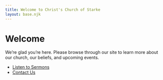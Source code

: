 ```yaml
---
title: Welcome to Christ's Church of Starke
layout: base.njk
---
```


# Welcome

We’re glad you’re here. Please browse through our site to learn more about our church, our beliefs, and upcoming events.

- [Listen to Sermons](/audio/)
- [Contact Us](/contact/)
